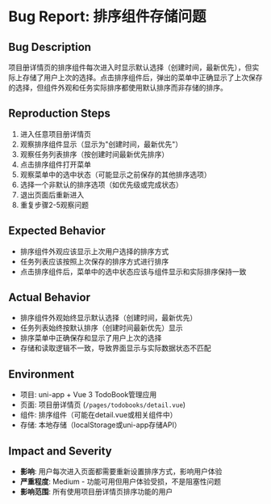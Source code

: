 # Bug Report: 排序组件存储问题

## Bug Description
项目册详情页的排序组件每次进入时显示默认选择（创建时间，最新优先），但实际上存储了用户上次的选择。点击排序组件后，弹出的菜单中正确显示了上次保存的选择，但组件外观和任务实际排序都使用默认排序而非存储的排序。

## Reproduction Steps
1. 进入任意项目册详情页
2. 观察排序组件显示（显示为"创建时间，最新优先"）
3. 观察任务列表排序（按创建时间最新优先排序）
4. 点击排序组件打开菜单
5. 观察菜单中的选中状态（可能显示之前保存的其他排序选项）
6. 选择一个非默认的排序选项（如优先级或完成状态）
7. 退出页面后重新进入
8. 重复步骤2-5观察问题

## Expected Behavior
- 排序组件外观应该显示上次用户选择的排序方式
- 任务列表应该按照上次保存的排序方式进行排序  
- 点击排序组件后，菜单中的选中状态应该与组件显示和实际排序保持一致

## Actual Behavior
- 排序组件外观始终显示默认选择（创建时间，最新优先）
- 任务列表始终按默认排序（创建时间最新优先）显示
- 排序菜单中正确保存和显示了用户上次的选择
- 存储和读取逻辑不一致，导致界面显示与实际数据状态不匹配

## Environment
- 项目: uni-app + Vue 3 TodoBook管理应用
- 页面: 项目册详情页 (`/pages/todobooks/detail.vue`)
- 组件: 排序组件（可能在detail.vue或相关组件中）
- 存储: 本地存储（localStorage或uni-app存储API）

## Impact and Severity
- **影响**: 用户每次进入页面都需要重新设置排序方式，影响用户体验
- **严重程度**: Medium - 功能可用但用户体验受损，不是阻塞性问题
- **影响范围**: 所有使用项目册详情页排序功能的用户